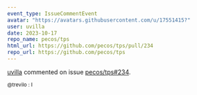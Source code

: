 ```yaml
---
event_type: IssueCommentEvent
avatar: "https://avatars.githubusercontent.com/u/17551415?"
user: uvilla
date: 2023-10-17
repo_name: pecos/tps
html_url: https://github.com/pecos/tps/pull/234
repo_url: https://github.com/pecos/tps
---
```


<a href='https://github.com/uvilla' target='_blank'>uvilla</a> commented on issue <a href='https://github.com/pecos/tps/pull/234' target='_blank'>pecos/tps#234</a>.

<small>@trevilo : I